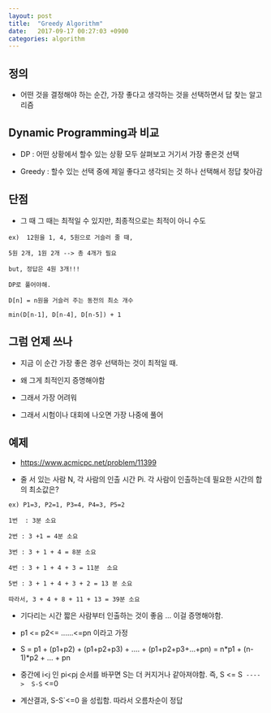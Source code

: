 ```yaml
---
layout: post
title:  "Greedy Algorithm"
date:   2017-09-17 00:27:03 +0900
categories: algorithm
---
```



## 정의

- 어떤 것을 결정해야 하는 순간, 가장 좋다고 생각하는 것을 선택하면서 답 찾는 알고리즘

## Dynamic Programming과 비교 

- DP : 어떤 상황에서 할수 있는 상황 모두 살펴보고 거기서 가장 좋은것 선택

- Greedy : 할수 있는 선택 중에 제일 좋다고 생각되는 것 하나 선택해서 정답 찾아감

## 단점 

- 그 때 그 때는 최적일 수 있지만, 최종적으로는 최적이 아니 수도

````
ex)  12원을 1, 4, 5원으로 거슬러 줄 때, 

5원 2개, 1원 2개 --> 총 4개가 필요

but, 정답은 4원 3개!!!

DP로 풀어야해.

D[n] = n원을 거슬러 주는 동전의 최소 개수

min(D[n-1], D[n-4], D[n-5]) + 1 
````

## 그럼 언제 쓰나

- 지금 이 순간 가장 좋은 경우 선택하는 것이 최적일 때.

- 왜 그게 최적인지 증명해야함 

- 그래서 가장 어려워

- 그래서 시험이나 대회에 나오면 가장 나중에 풀어


## 예제 

- https://www.acmicpc.net/problem/11399

- 줄 서 있는 사람 N, 각 사람의 인출 시간 Pi. 각 사람이 인출하는데 필요한 시간의 합의 최소값은?

````
ex) P1=3, P2=1, P3=4, P4=3, P5=2

1번  : 3분 소요

2번 : 3 +1 = 4분 소요 

3번 : 3 + 1 + 4 = 8분 소요 

4번 : 3 + 1 + 4 + 3 = 11분  소요 

5번 : 3 + 1 + 4 + 3 + 2 = 13 분 소요      

따라서, 3 + 4 + 8 + 11 + 13 = 39분 소요
````

- 기다리는 시간 짧은 사람부터 인출하는 것이 좋음 ... 이걸 증명해야함.

- p1 <= p2<= ......<=pn 이라고 가정

- S = p1 + (p1+p2) + (p1+p2+p3) +  .... + (p1+p2+p3+...+pn) = n*p1 + (n-1)*p2 + ... + pn

- 중간에 i<j 인 pi<pj 순서를 바꾸면 S는 더 커지거나 같아져야함. 즉, S <= S` ---->  S-S` <=0

- 계산결과, S-S`<=0 을 성립함.  따라서 오름차순이 정답



